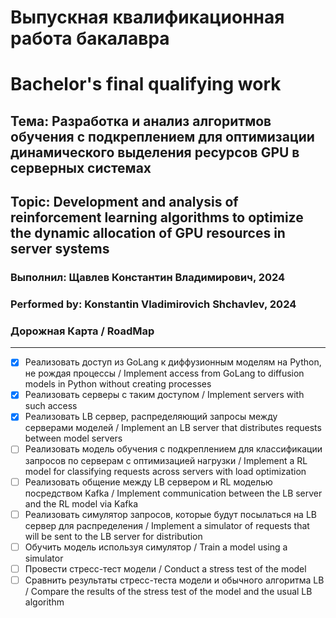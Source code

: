 # Выпускная квалификационная работа бакалавра
# Bachelor's final qualifying work

## Тема: Разработка и анализ алгоритмов обучения с подкреплением для оптимизации динамического выделения ресурсов GPU в серверных системах
## Topic: Development and analysis of reinforcement learning algorithms to optimize the dynamic allocation of GPU resources in server systems

### Выполнил: Щавлев Константин Владимирович, 2024
### Performed by: Konstantin Vladimirovich Shchavlev, 2024


### Дорожная Карта / RoadMap
---
- [X] Реализовать доступ из GoLang к диффузионным моделям на Python, не рождая процессы / Implement access from GoLang to diffusion models in Python without creating processes
- [X] Реализовать серверы с таким доступом / Implement servers with such access
- [X] Реализовать LB сервер, распределяющий запросы между серверами моделей / Implement an LB server that distributes requests between model servers
- [ ] Реализовать модель обучения с подкреплением для классификации запросов по серверам с оптимизацией нагрузки / Implement a RL model for classifying requests across servers with load optimization
- [ ] Реализовать общение между LB сервером и RL моделью посредством Kafka / Implement communication between the LB server and the RL model via Kafka
- [ ] Реализовать симулятор запросов, которые будут посылаться на LB сервер для распределения / Implement a simulator of requests that will be sent to the LB server for distribution
- [ ] Обучить модель используя симулятор / Train a model using a simulator
- [ ] Провести стресс-тест модели / Conduct a stress test of the model
- [ ] Сравнить результаты стресс-теста модели и обычного алгоритма LB / Compare the results of the stress test of the model and the usual LB algorithm